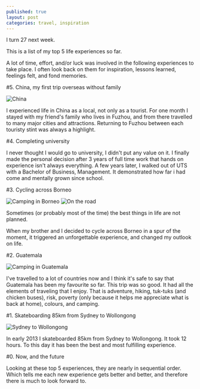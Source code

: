 ```yaml
---
published: true
layout: post
categories: travel, inspiration
---
```


I turn 27 next week.

This is a list of my top 5 life experiences so far.

A lot of time, effort, and/or luck was involved in the following experiences to take place. I often look back on them for inspiration, lessons learned, feelings felt, and fond memories.

#5. China, my first trip overseas without family

![China](https://cloud.githubusercontent.com/assets/1730420/6883589/597a0a9e-d608-11e4-8d58-12bc0fcd9cc1.jpg)

I experienced life in China as a local, not only as a tourist. For one month I stayed with my friend's family who lives in Fuzhou, and from there travelled to many major cities and attractions. Returning to Fuzhou between each touristy stint was always a highlight.

#4. Completing university

I never thought I would go to university, I didn't put any value on it. I finally made the personal decision after 3 years of full time work that hands on experience isn't always everything. A few years later, I walked out of UTS with a Bachelor of Business, Management. It demonstrated how far i had come and mentally grown since school.

#3. Cycling across Borneo

![Camping in Borneo](https://cloud.githubusercontent.com/assets/1730420/6883590/597b78de-d608-11e4-896a-00bd9a3e58bc.jpg)
![On the road](https://cloud.githubusercontent.com/assets/1730420/6883591/597f1980-d608-11e4-9908-3252ae86f488.jpg)

Sometimes (or probably most of the time) the best things in life are not planned.

When my brother and I decided to cycle across Borneo in a spur of the moment, it triggered an unforgettable experience, and changed my outlook on life.

#2. Guatemala

![Camping in Guatemala](https://cloud.githubusercontent.com/assets/1730420/6883602/d7393036-d608-11e4-9241-23aaee9fdf7e.jpg)

I've travelled to a lot of countries now and I think it's safe to say that Guatemala has been my favourite so far. This trip was so good. It had all the elements of traveling that I enjoy. That is adventure, hiking, tuk-tuks (and chicken buses), risk, poverty (only because it helps me appreciate what is back at home), colours, and camping.

#1. Skateboarding 85km from Sydney to Wollongong

![Sydney to Wollongong](https://cloud.githubusercontent.com/assets/1730420/6883588/5974c264-d608-11e4-8aa6-314c4b86d1a7.jpg)

In early 2013 I skateboarded 85km from Sydney to Wollongong. It took 12 hours. To this day it has been the best and most fulfilling experience.

#0. Now, and the future

Looking at these top 5 experiences, they are nearly in sequential order. Which tells me each new experience gets better and better, and therefore there is much to look forward to.
